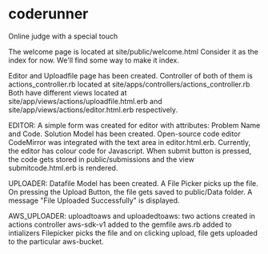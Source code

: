 # coderunner
Online judge with a special touch

The welcome page is located at site/public/welcome.html
Consider it as the index for now.
We'll find some way to make it index.

Editor and Uploadfile page has been created.
Controller of both of them is actions_controller.rb located at site/apps/controllers/actions_controller.rb
Both have different views located at 
site/app/views/actions/uploadfile.html.erb and
site/app/views/actions/editor.html.erb respectively.

EDITOR:
A simple form was created for editor with attributes: Problem Name and Code.
Solution Model has been created.
Open-source code editor CodeMirror was integrated with the text area in editor.html.erb.
Currently, the editor has colour code for Javascript.
When submit button is pressed, the code gets stored in public/submissions and the view submitcode.html.erb is rendered.

UPLOADER:
Datafile Model has been created.
A File Picker picks up the file.
On pressing the Upload Button, the file gets saved to public/Data folder.
A message "File Uploaded Successfully" is displayed.

AWS_UPLOADER:
uploadtoaws and uploadedtoaws: two actions created in actions controller
aws-sdk-v1 added to the gemfile
aws.rb added to intializers
Filepicker picks the file and on clicking upload, file gets uploaded to the particular aws-bucket.



